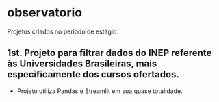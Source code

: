 # observatorio
Projetos criados no período de estágio

## 1st. Projeto para filtrar dados do INEP referente às Universidades Brasileiras, mais especificamente dos cursos ofertados.
  * Projeto utiliza Pandas e Streamlit em sua quase totalidade.
